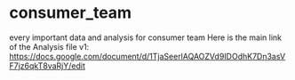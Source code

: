 # consumer_team
every important data and analysis for consumer team
Here is the main link of the Analysis file v1: https://docs.google.com/document/d/1TjaSeerlAQAOZVd9IDOdhK7Dn3asVF7jz6qkT8vaRjY/edit 

